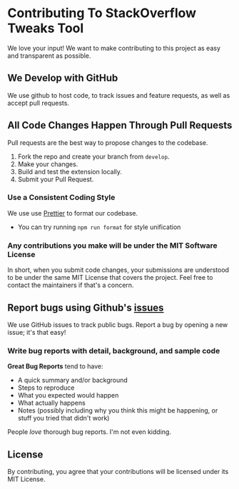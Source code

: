 # Contributing To StackOverflow Tweaks Tool

We love your input! We want to make contributing to this project as easy and transparent as possible.

## We Develop with GitHub

We use github to host code, to track issues and feature requests, as well as accept pull requests.

## All Code Changes Happen Through Pull Requests

Pull requests are the best way to propose changes to the codebase.

1. Fork the repo and create your branch from `develop`.
2. Make your changes.
3. Build and test the extension locally.
4. Submit your Pull Request.

### Use a Consistent Coding Style

We use use [Prettier](https://prettier.io/) to format our codebase.

- You can try running `npm run format` for style unification

### Any contributions you make will be under the MIT Software License

In short, when you submit code changes, your submissions are understood to be under the same MIT License that covers the project. Feel free to contact the maintainers if that's a concern.

## Report bugs using Github's [issues](https://github.com/riccardoFasan/stack-overflow-tweaks-tool/issues)

We use GitHub issues to track public bugs. Report a bug by opening a new issue; it's that easy!

### Write bug reports with detail, background, and sample code

**Great Bug Reports** tend to have:

- A quick summary and/or background
- Steps to reproduce
- What you expected would happen
- What actually happens
- Notes (possibly including why you think this might be happening, or stuff you tried that didn't work)

People _love_ thorough bug reports. I'm not even kidding.

## License

By contributing, you agree that your contributions will be licensed under its MIT License.
